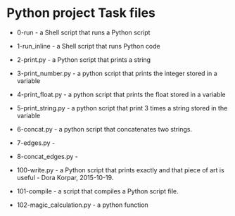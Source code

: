 # Python project Task files

- 0-run -  a Shell script that runs a Python script

- 1-run_inline - a Shell script that runs Python code

- 2-print.py -  a Python script that prints a string

- 3-print_number.py - a python script that prints the integer stored in a variable

- 4-print_float.py - a python script that prints the float stored in a variable

- 5-print_string.py - a python script that print 3 times a string stored in the variable 

- 6-concat.py - a python script that concatenates two strings.

- 7-edges.py - 

- 8-concat_edges.py - 

- 100-write.py -  a Python script that prints exactly and that piece of art is useful - Dora Korpar, 2015-10-19.

- 101-compile -  a script that compiles a Python script file.

- 102-magic_calculation.py - a python function

